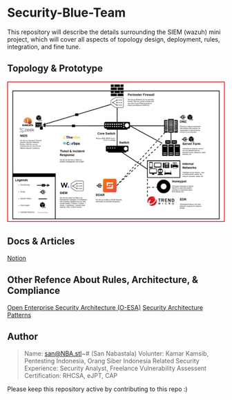 # Security-Blue-Team
This repository will describe the details surrounding the SIEM (wazuh) mini project, which will cover all aspects of topology design, deployment, rules, integration, and fine tune.

## Topology & Prototype
![My Image](Images/Topology.jpg)

## Docs & Articles
[Notion](https://13ihsan92.notion.site/Documentation-san-NBA-stl-b5f06c8384c34fbb877a1313cffd7804)

## Other Refence About Rules, Architecture, & Compliance
[Open Enterprise Security Architecture (O-ESA)](https://pubs.opengroup.org/security/o-esa/#_Toc291061776)
[Security Architecture Patterns](https://www.opensecurityarchitecture.org/cms/library/patternlandscape)

## Author
> Name: san@NBA.stl~# (San Nabastala)
> Volunter: Kamar Kamsib, Pentesting Indonesia, Orang Siber Indonesia
> Related Security Experience: Security Analyst, Freelance Vulnerability Assessent
> Certification: RHCSA, eJPT, CAP

Please keep this repository active by contributing to this repo :)